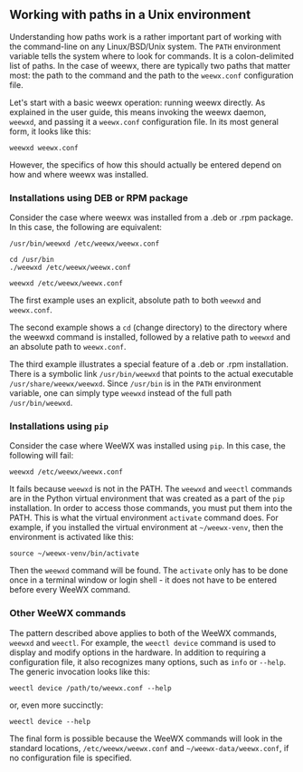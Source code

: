 ## Working with paths in a Unix environment

Understanding how paths work is a rather important part of working with the command-line on any Linux/BSD/Unix system.  The `PATH` environment variable tells the system where to look for commands.  It is a colon-delimited list of paths.  In the case of weewx, there are typically two paths that matter most: the path to the command and the path to the `weewx.conf` configuration file.

Let's start with a basic weewx operation: running weewx directly.  As explained in the user guide, this means invoking the weewx daemon, `weewxd`, and passing it a `weewx.conf` configuration file.  In its most general form, it looks like this:

```shell
weewxd weewx.conf
```

However, the specifics of how this should actually be entered depend on how and where weewx was installed.

### Installations using DEB or RPM package

Consider the case where weewx was installed from a .deb or .rpm package.  In this case, the following are equivalent:

```shell
/usr/bin/weewxd /etc/weewx/weewx.conf
```

```shell
cd /usr/bin
./weewxd /etc/weewx/weewx.conf
```

```shell
weewxd /etc/weewx/weewx.conf
```

The first example uses an explicit, absolute path to both `weewxd` and `weewx.conf`.

The second example shows a `cd` (change directory) to the directory where the weewxd command is installed, followed by a relative path to `weewxd` and an absolute path to `weewx.conf`.

The third example illustrates a special feature of a .deb or .rpm installation.  There is a symbolic link `/usr/bin/weewxd` that points to the actual executable `/usr/share/weewx/weewxd`.  Since `/usr/bin` is in the `PATH` environment variable, one can simply type `weewxd` instead of the full path `/usr/bin/weewxd`.  

### Installations using `pip`

Consider the case where WeeWX was installed using `pip`.  In this case, the following will fail:

```
weewxd /etc/weewx/weewx.conf
```

It fails because `weewxd` is not in the PATH.  The `weewxd` and `weectl` commands are in the Python virtual environment that was created as a part of the `pip` installation.  In order to access those commands, you must put them into the PATH.  This is what the virtual environment `activate` command does.  For example, if you installed the virtual environment at `~/weewx-venv`, then the environment is activated like this:

```
source ~/weewx-venv/bin/activate
```
Then the `weewxd` command will be found.  The `activate` only has to be done once in a terminal window or login shell - it does not have to be entered before every WeeWX command.

### Other WeeWX commands

The pattern described above applies to both of the WeeWX commands, `weewxd` and `weectl`.  For example, the `weectl device` command is used to display and modify options in the hardware.  In addition to requiring a configuration file, it also recognizes many options, such as `info` or `--help`.  The generic invocation looks like this:

```shell
weectl device /path/to/weewx.conf --help
```

or, even more succinctly:

```shell
weectl device --help
```

The final form is possible because the WeeWX commands will look in the standard locations, `/etc/weewx/weewx.conf` and `~/weewx-data/weewx.conf`, if no configuration file is specified.
